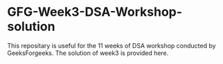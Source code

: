 # GFG-Week3-DSA-Workshop-solution

This repositary is useful for the 11 weeks of DSA workshop conducted by GeeksForgeeks. The solution of week3 is provided here.
